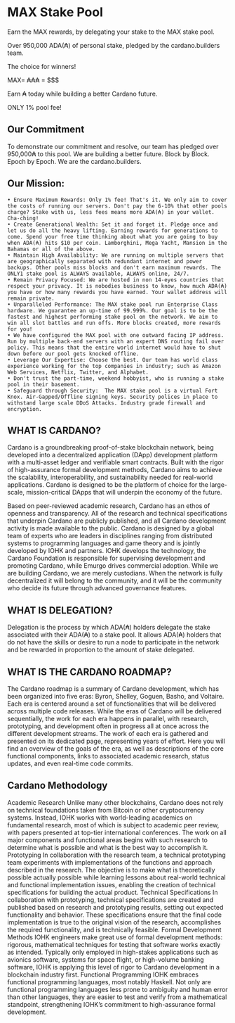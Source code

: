# MAX Stake Pool

Earn the MAX rewards, by delegating your stake to the MAX stake pool.

Over 950,000 ADA(₳) of personal stake, 
pledged by the cardano.builders team.

The choice for winners!

MAX= ₳₳₳ = $$$

Earn ₳ today while building a better Cardano future.

ONLY 1% pool fee!

## Our Commitment

To demonstrate our commitment and resolve, our team has pledged over 950,000₳ to this pool. We are building a better future. Block by Block. Epoch by Epoch. We are the cardano.builders.


## Our Mission: 

    • Ensure Maximum Rewards: Only 1% fee! That's it. We only aim to cover the costs of running our servers. Don't pay the 6-10% that other pools charge? Stake with us, less fees means more ADA(₳) in your wallet. Cha-ching!
    • Create Generational Wealth: Set it and forget it. Pledge once and let us do all the heavy lifting. Earning rewards for generations to come. Spend your free time thinking about what you are going to buy when ADA(₳) hits $10 per coin. Lamborghini, Mega Yacht, Mansion in the Bahamas or all of the above.
    • Maintain High Availability: We are running on multiple servers that are geographically separated with redundant internet and power backups. Other pools miss blocks and don't earn maximum rewards. The ONLY1 stake pool is ALWAYS available, ALWAYS online, 24/7.
    • Remain Privacy Focused: We are hosted in non 14-eyes countries that respect your privacy. It is nobodies business to know, how much ADA(₳) you have or how many rewards you have earned. Your wallet address will remain private. 
    • Unparalleled Performance: The MAX stake pool run Enterprise Class hardware. We guarantee an up-time of 99.999%. Our goal is to be the fastest and highest performing stake pool on the network. We aim to win all slot battles and run offs. More blocks created, more rewards for you!
    • We have configured the MAX pool with one outward facing IP address. Run by multiple back-end servers with an expert DNS routing fail over policy. This means that the entire world internet would have to shut down before our pool gets knocked offline.
    • Leverage Our Expertise: Choose the best. Our team has world class experience working for the top companies in industry; such as Amazon Web Services, Netflix, Twitter, and Alphabet. 
    • Don't trust the part-time, weekend hobbyist, who is running a stake pool in their basement.
    • Safeguard through Security:  The MAX stake pool is a virtual Fort Knox. Air-Gapped/Offline signing keys. Security polices in place to withstand large scale DDoS Attacks. Industry grade firewall and encryption.




## WHAT IS CARDANO?

Cardano is a groundbreaking proof-of-stake blockchain network, being developed into a decentralized application (DApp) development platform with a multi-asset ledger and verifiable smart contracts. Built with the rigor of high-assurance formal development methods, Cardano aims to achieve the scalability, interoperability, and sustainability needed for real-world applications. Cardano is designed to be the platform of choice for the large-scale, mission-critical DApps that will underpin the economy of the future.

Based on peer-reviewed academic research, Cardano has an ethos of openness and transparency. All of the research and technical specifications that underpin Cardano are publicly published, and all Cardano development activity is made available to the public. Cardano is designed by a global team of experts who are leaders in disciplines ranging from distributed systems to programming languages and game theory and is jointly developed by IOHK and partners. IOHK develops the technology, the Cardano Foundation is responsible for supervising development and promoting Cardano, while Emurgo drives commercial adoption. While we are building Cardano, we are merely custodians. When the network is fully decentralized it will belong to the community, and it will be the community who decide its future through advanced governance features.

## WHAT IS DELEGATION?

Delegation is the process by which ADA(₳) holders delegate the stake associated with their ADA(₳) to a stake pool. It allows ADA(₳) holders that do not have the skills or desire to run a node to participate in the network and be rewarded in proportion to the amount of stake delegated.

## WHAT IS THE CARDANO ROADMAP?

The Cardano roadmap is a summary of Cardano development, which has been organized into five eras: Byron, Shelley, Goguen, Basho, and Voltaire. Each era is centered around a set of functionalities that will be delivered across multiple code releases.
While the eras of Cardano will be delivered sequentially, the work for each era happens in parallel, with research, prototyping, and development often in progress all at once across the different development streams.
The work of each era is gathered and presented on its dedicated page, representing years of effort. Here you will find an overview of the goals of the era, as well as descriptions of the core functional components, links to associated academic research, status updates, and even real-time code commits.

## Cardano Methodology

Academic Research
Unlike many other blockchains, Cardano does not rely on technical foundations taken from Bitcoin or other cryptocurrency systems. Instead, IOHK works with world-leading academics on fundamental research, most of which is subject to academic peer review, with papers presented at top-tier international conferences. The work on all major components and functional areas begins with such research to determine what is possible and what is the best way to accomplish it.
Prototyping
In collaboration with the research team, a technical prototyping team experiments with implementations of the functions and approach described in the research. The objective is to make what is theoretically possible actually possible while learning lessons about real-world technical and functional implementation issues, enabling the creation of technical specifications for building the actual product.
Technical Specifications
In collaboration with prototyping, technical specifications are created and published based on research and prototyping results, setting out expected functionality and behavior. These specifications ensure that the final code implementation is true to the original vision of the research, accomplishes the required functionality, and is technically feasible.
Formal Development Methods
IOHK engineers make great use of formal development methods: rigorous, mathematical techniques for testing that software works exactly as intended. Typically only employed in high-stakes applications such as avionics software, systems for space flight, or high-volume banking software, IOHK is applying this level of rigor to Cardano development in a blockchain industry first.
Functional Programming
IOHK embraces functional programming languages, most notably Haskell. Not only are functional programming languages less prone to ambiguity and human error than other languages, they are easier to test and verify from a mathematical standpoint, strengthening IOHK’s commitment to high-assurance formal development.



